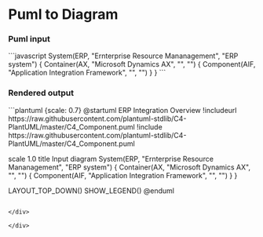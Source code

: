 # Puml to Diagram

<div class="grid grid-cols-2 gap-10 pt-4 -mb-6">
<div>
<h3>Puml input</h3>
```javascript
System(ERP, "Ernterprise Resource Mananagement", "ERP system") {
    Container(AX, "Microsoft Dynamics AX", "", "") {
      Component(AIF, "Application Integration Framework", "", "")
    }
}
```
</div>

<div>
<h3>Rendered output</h3>
```plantuml {scale: 0.7}
@startuml ERP Integration Overview
!includeurl https://raw.githubusercontent.com/plantuml-stdlib/C4-PlantUML/master/C4_Component.puml
!include https://raw.githubusercontent.com/plantuml-stdlib/C4-PlantUML/master/C4_Component.puml

scale 1.0
title Input diagram
System(ERP, "Ernterprise Resource Mananagement", "ERP system") {
    Container(AX, "Microsoft Dynamics AX", "", "") {
      Component(AIF, "Application Integration Framework", "", "")
    }
}

LAYOUT_TOP_DOWN()
SHOW_LEGEND()
@enduml

```

</div>

</div>
